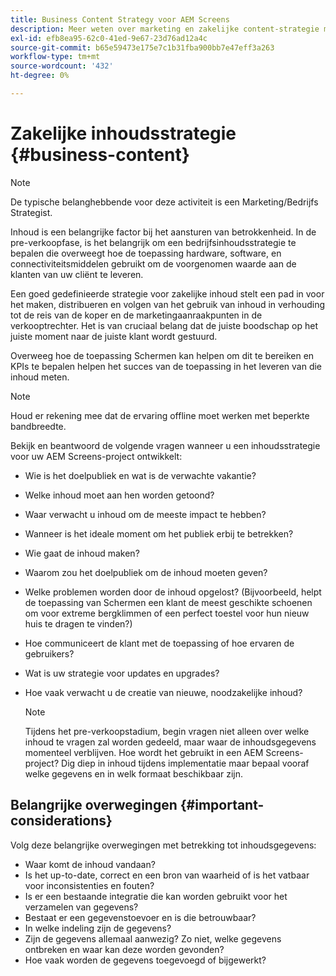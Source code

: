 ```yaml
---
title: Business Content Strategy voor AEM Screens
description: Meer weten over marketing en zakelijke content-strategie met betrekking tot AEM Screens?
exl-id: efb8ea95-62c0-41ed-9e67-23d76ad12a4c
source-git-commit: b65e59473e175e7c1b31fba900bb7e47eff3a263
workflow-type: tm+mt
source-wordcount: '432'
ht-degree: 0%

---
```


# Zakelijke inhoudsstrategie {#business-content}

>[!NOTE]
>
>De typische belanghebbende voor deze activiteit is een Marketing/Bedrijfs Strategist.

Inhoud is een belangrijke factor bij het aansturen van betrokkenheid. In de pre-verkoopfase, is het belangrijk om een bedrijfsinhoudsstrategie te bepalen die overweegt hoe de toepassing hardware, software, en connectiviteitsmiddelen gebruikt om de voorgenomen waarde aan de klanten van uw cliënt te leveren.

Een goed gedefinieerde strategie voor zakelijke inhoud stelt een pad in voor het maken, distribueren en volgen van het gebruik van inhoud in verhouding tot de reis van de koper en de marketingaanraakpunten in de verkooptrechter. Het is van cruciaal belang dat de juiste boodschap op het juiste moment naar de juiste klant wordt gestuurd.

Overweeg hoe de toepassing Schermen kan helpen om dit te bereiken en KPIs te bepalen helpen het succes van de toepassing in het leveren van die inhoud meten.

>[!NOTE]
>
>Houd er rekening mee dat de ervaring offline moet werken met beperkte bandbreedte.

Bekijk en beantwoord de volgende vragen wanneer u een inhoudsstrategie voor uw AEM Screens-project ontwikkelt:

* Wie is het doelpubliek en wat is de verwachte vakantie?
* Welke inhoud moet aan hen worden getoond?
* Waar verwacht u inhoud om de meeste impact te hebben?
* Wanneer is het ideale moment om het publiek erbij te betrekken?
* Wie gaat de inhoud maken?
* Waarom zou het doelpubliek om de inhoud moeten geven?
* Welke problemen worden door de inhoud opgelost? (Bijvoorbeeld, helpt de toepassing van Schermen een klant de meest geschikte schoenen om voor extreme bergklimmen of een perfect toestel voor hun nieuw huis te dragen te vinden?)
* Hoe communiceert de klant met de toepassing of hoe ervaren de gebruikers?
* Wat is uw strategie voor updates en upgrades?
* Hoe vaak verwacht u de creatie van nieuwe, noodzakelijke inhoud?

  >[!NOTE]
  >
  >Tijdens het pre-verkoopstadium, begin vragen niet alleen over welke inhoud te vragen zal worden gedeeld, maar waar de inhoudsgegevens momenteel verblijven. Hoe wordt het gebruikt in een AEM Screens-project? Dig diep in inhoud tijdens implementatie maar bepaal vooraf welke gegevens en in welk formaat beschikbaar zijn.

## Belangrijke overwegingen {#important-considerations}

Volg deze belangrijke overwegingen met betrekking tot inhoudsgegevens:

* Waar komt de inhoud vandaan?
* Is het up-to-date, correct en een bron van waarheid of is het vatbaar voor inconsistenties en fouten?
* Is er een bestaande integratie die kan worden gebruikt voor het verzamelen van gegevens?
* Bestaat er een gegevenstoevoer en is die betrouwbaar?
* In welke indeling zijn de gegevens?
* Zijn de gegevens allemaal aanwezig? Zo niet, welke gegevens ontbreken en waar kan deze worden gevonden?
* Hoe vaak worden de gegevens toegevoegd of bijgewerkt?
